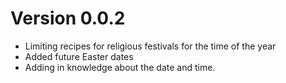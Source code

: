 # Version 0.0.2

* Limiting recipes for religious festivals for the time of the year
* Added future Easter dates
* Adding in knowledge about the date and time.